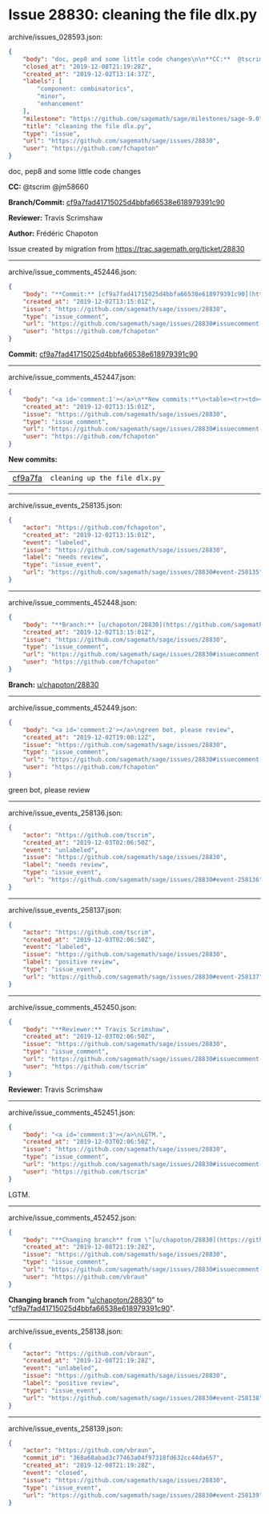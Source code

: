 # Issue 28830: cleaning the file dlx.py

archive/issues_028593.json:
```json
{
    "body": "doc, pep8 and some little code changes\n\n**CC:**  @tscrim @jm58660\n\n**Branch/Commit:** [cf9a7fad41715025d4bbfa66538e618979391c90](https://github.com/sagemath/sagetrac-mirror/commit/cf9a7fad41715025d4bbfa66538e618979391c90)\n\n**Reviewer:** Travis Scrimshaw\n\n**Author:** Fr\u00e9d\u00e9ric Chapoton\n\nIssue created by migration from https://trac.sagemath.org/ticket/28830\n\n",
    "closed_at": "2019-12-08T21:19:28Z",
    "created_at": "2019-12-02T13:14:37Z",
    "labels": [
        "component: combinatorics",
        "minor",
        "enhancement"
    ],
    "milestone": "https://github.com/sagemath/sage/milestones/sage-9.0",
    "title": "cleaning the file dlx.py",
    "type": "issue",
    "url": "https://github.com/sagemath/sage/issues/28830",
    "user": "https://github.com/fchapoton"
}
```
doc, pep8 and some little code changes

**CC:**  @tscrim @jm58660

**Branch/Commit:** [cf9a7fad41715025d4bbfa66538e618979391c90](https://github.com/sagemath/sagetrac-mirror/commit/cf9a7fad41715025d4bbfa66538e618979391c90)

**Reviewer:** Travis Scrimshaw

**Author:** Frédéric Chapoton

Issue created by migration from https://trac.sagemath.org/ticket/28830





---

archive/issue_comments_452446.json:
```json
{
    "body": "**Commit:** [cf9a7fad41715025d4bbfa66538e618979391c90](https://github.com/sagemath/sagetrac-mirror/commit/cf9a7fad41715025d4bbfa66538e618979391c90)",
    "created_at": "2019-12-02T13:15:01Z",
    "issue": "https://github.com/sagemath/sage/issues/28830",
    "type": "issue_comment",
    "url": "https://github.com/sagemath/sage/issues/28830#issuecomment-452446",
    "user": "https://github.com/fchapoton"
}
```

**Commit:** [cf9a7fad41715025d4bbfa66538e618979391c90](https://github.com/sagemath/sagetrac-mirror/commit/cf9a7fad41715025d4bbfa66538e618979391c90)



---

archive/issue_comments_452447.json:
```json
{
    "body": "<a id='comment:1'></a>\n**New commits:**\n<table><tr><td><a href=\"https://github.com/sagemath/sagetrac-mirror/commit/cf9a7fad41715025d4bbfa66538e618979391c90\">cf9a7fa</a></td><td><code>cleaning up the file dlx.py</code></td></tr></table>\n",
    "created_at": "2019-12-02T13:15:01Z",
    "issue": "https://github.com/sagemath/sage/issues/28830",
    "type": "issue_comment",
    "url": "https://github.com/sagemath/sage/issues/28830#issuecomment-452447",
    "user": "https://github.com/fchapoton"
}
```

<a id='comment:1'></a>
**New commits:**
<table><tr><td><a href="https://github.com/sagemath/sagetrac-mirror/commit/cf9a7fad41715025d4bbfa66538e618979391c90">cf9a7fa</a></td><td><code>cleaning up the file dlx.py</code></td></tr></table>




---

archive/issue_events_258135.json:
```json
{
    "actor": "https://github.com/fchapoton",
    "created_at": "2019-12-02T13:15:01Z",
    "event": "labeled",
    "issue": "https://github.com/sagemath/sage/issues/28830",
    "label": "needs review",
    "type": "issue_event",
    "url": "https://github.com/sagemath/sage/issues/28830#event-258135"
}
```



---

archive/issue_comments_452448.json:
```json
{
    "body": "**Branch:** [u/chapoton/28830](https://github.com/sagemath/sagetrac-mirror/tree/u/chapoton/28830)",
    "created_at": "2019-12-02T13:15:01Z",
    "issue": "https://github.com/sagemath/sage/issues/28830",
    "type": "issue_comment",
    "url": "https://github.com/sagemath/sage/issues/28830#issuecomment-452448",
    "user": "https://github.com/fchapoton"
}
```

**Branch:** [u/chapoton/28830](https://github.com/sagemath/sagetrac-mirror/tree/u/chapoton/28830)



---

archive/issue_comments_452449.json:
```json
{
    "body": "<a id='comment:2'></a>\ngreen bot, please review",
    "created_at": "2019-12-02T19:00:12Z",
    "issue": "https://github.com/sagemath/sage/issues/28830",
    "type": "issue_comment",
    "url": "https://github.com/sagemath/sage/issues/28830#issuecomment-452449",
    "user": "https://github.com/fchapoton"
}
```

<a id='comment:2'></a>
green bot, please review



---

archive/issue_events_258136.json:
```json
{
    "actor": "https://github.com/tscrim",
    "created_at": "2019-12-03T02:06:50Z",
    "event": "unlabeled",
    "issue": "https://github.com/sagemath/sage/issues/28830",
    "label": "needs review",
    "type": "issue_event",
    "url": "https://github.com/sagemath/sage/issues/28830#event-258136"
}
```



---

archive/issue_events_258137.json:
```json
{
    "actor": "https://github.com/tscrim",
    "created_at": "2019-12-03T02:06:50Z",
    "event": "labeled",
    "issue": "https://github.com/sagemath/sage/issues/28830",
    "label": "positive review",
    "type": "issue_event",
    "url": "https://github.com/sagemath/sage/issues/28830#event-258137"
}
```



---

archive/issue_comments_452450.json:
```json
{
    "body": "**Reviewer:** Travis Scrimshaw",
    "created_at": "2019-12-03T02:06:50Z",
    "issue": "https://github.com/sagemath/sage/issues/28830",
    "type": "issue_comment",
    "url": "https://github.com/sagemath/sage/issues/28830#issuecomment-452450",
    "user": "https://github.com/tscrim"
}
```

**Reviewer:** Travis Scrimshaw



---

archive/issue_comments_452451.json:
```json
{
    "body": "<a id='comment:3'></a>\nLGTM.",
    "created_at": "2019-12-03T02:06:50Z",
    "issue": "https://github.com/sagemath/sage/issues/28830",
    "type": "issue_comment",
    "url": "https://github.com/sagemath/sage/issues/28830#issuecomment-452451",
    "user": "https://github.com/tscrim"
}
```

<a id='comment:3'></a>
LGTM.



---

archive/issue_comments_452452.json:
```json
{
    "body": "**Changing branch** from \"[u/chapoton/28830](https://github.com/sagemath/sagetrac-mirror/tree/u/chapoton/28830)\" to \"[cf9a7fad41715025d4bbfa66538e618979391c90](https://github.com/sagemath/sagetrac-mirror/commit/cf9a7fad41715025d4bbfa66538e618979391c90)\".",
    "created_at": "2019-12-08T21:19:28Z",
    "issue": "https://github.com/sagemath/sage/issues/28830",
    "type": "issue_comment",
    "url": "https://github.com/sagemath/sage/issues/28830#issuecomment-452452",
    "user": "https://github.com/vbraun"
}
```

**Changing branch** from "[u/chapoton/28830](https://github.com/sagemath/sagetrac-mirror/tree/u/chapoton/28830)" to "[cf9a7fad41715025d4bbfa66538e618979391c90](https://github.com/sagemath/sagetrac-mirror/commit/cf9a7fad41715025d4bbfa66538e618979391c90)".



---

archive/issue_events_258138.json:
```json
{
    "actor": "https://github.com/vbraun",
    "created_at": "2019-12-08T21:19:28Z",
    "event": "unlabeled",
    "issue": "https://github.com/sagemath/sage/issues/28830",
    "label": "positive review",
    "type": "issue_event",
    "url": "https://github.com/sagemath/sage/issues/28830#event-258138"
}
```



---

archive/issue_events_258139.json:
```json
{
    "actor": "https://github.com/vbraun",
    "commit_id": "368a68abad3c77463a04f97318fd632cc44da657",
    "created_at": "2019-12-08T21:19:28Z",
    "event": "closed",
    "issue": "https://github.com/sagemath/sage/issues/28830",
    "type": "issue_event",
    "url": "https://github.com/sagemath/sage/issues/28830#event-258139"
}
```
